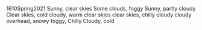 1610Spring2021
Sunny, clear skies
Some clouds, foggy
Sunny, partly cloudy
Clear skies, cold
cloudy, warm
clear skies
clear skies, chilly
cloudy
cloudy overhead, snowy
foggy, Chilly
Cloudy, cold